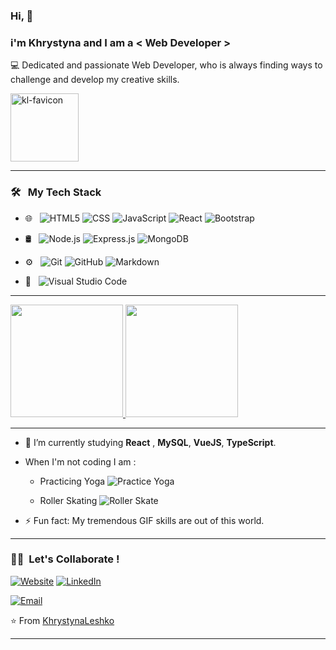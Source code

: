 ### Hi, 👋
 <h3>i'm Khrystyna
   and I am a < Web Developer > </h3>
  
💻 Dedicated and passionate Web Developer, who is always finding ways to challenge and develop my creative skills.

<img width="109" alt="kl-favicon" src="https://user-images.githubusercontent.com/61162228/131033328-d80121fa-67ae-4f8b-85f4-3fd74b6586ae.png">

- - - - 

 <h3> 🛠 &nbsp; My Tech Stack</h3>
  
  - 🌐 &nbsp;
  ![HTML5](https://img.shields.io/badge/-HTML5-333333?style=flat&logo=HTML5)
  ![CSS](https://img.shields.io/badge/-CSS-333333?style=flat&logo=CSS3&logoColor=1572B6)
  ![JavaScript](https://img.shields.io/badge/-JavaScript-333333?style=flat&logo=javascript)
  ![React](https://img.shields.io/badge/-React-333333?style=flat&logo=react)
  ![Bootstrap](https://img.shields.io/badge/-Bootstrap-333333?style=flat&logo=bootstrap&logoColor=563D7C)
  
  - 🛢 &nbsp;
  ![Node.js](https://img.shields.io/badge/-Node.js-333333?style=flat&logo=node.js)
  ![Express.js](https://img.shields.io/badge/-Express.js-333333?style=flat&logo=express.js)
  ![MongoDB](https://img.shields.io/badge/-MongoDB-333333?style=flat&logo=mongodb)
  
- ⚙️ &nbsp;
  ![Git](https://img.shields.io/badge/-Git-333333?style=flat&logo=git)
  ![GitHub](https://img.shields.io/badge/-GitHub-333333?style=flat&logo=github)
  ![Markdown](https://img.shields.io/badge/-Markdown-333333?style=flat&logo=markdown)
  
- 🔧 &nbsp;
  ![Visual Studio Code](https://img.shields.io/badge/-Visual%20Studio%20Code-333333?style=flat&logo=visual-studio-code&logoColor=007ACC)

 - - - - 
  
  <a href="https://github.com/KhrystynaLeshko">
   <img height="180em" src="https://github-readme-stats.vercel.app/api?username=KhrystynaLeshko&theme=buefy&show_icons=true" />
   <img height="180em" src="https://github-readme-stats.vercel.app/api/top-langs/?username=KhrystynaLeshko&theme=buefy&layout=compact" />
  </a>
  
 - - - -
 
  - 🌱 I’m currently studying **React** , **MySQL**, **VueJS**, **TypeScript**.
 
  - When I'm not coding I am :
    - Practicing Yoga
     ![Practice Yoga ](https://media.giphy.com/media/3o7TKPJosaxfCfnrk4/giphy.gif?cid=ecf05e47b0l8dh3znwitflrlhm69x9zdqbgxmm0hcwl6vjnr&rid=giphy.gif&ct=g)
 
    - Roller Skating 
     ![Roller Skate](https://media.giphy.com/media/Z9VjNxfI12amHUrwdO/giphy.gif?cid=ecf05e47f1mzws8d8os6i7w2on53xz5x8sd86wwvxmciny3l&rid=giphy.gif&ct=g)
 
  - ⚡  Fun fact: My tremendous GIF skills are out of this world.

 - - - - 
  
<h3> 🤝🏻 &nbsp;Let's Collaborate ! </h3>

<a href="https://kl-cool-portfolio.netlify.app/"><img alt="Website" src="https://img.shields.io/badge/Website-blue?style=flat-square&logo=google-chrome"></a>
<a href="https://www.linkedin.com/in/khrystyna-leshko"><img alt="LinkedIn" src="https://img.shields.io/badge/LinkedIn-0077B5?style=for-the-badge&logo=linkedin&logoColor=white"></a>

<a href="mailto: christinelechko@gmail.com"><img alt="Email" src="https://img.shields.io/badge/Email-christinelechko@gmail.com-blue?style=flat-square&logo=gmail"></a>
</p>

⭐️ From [KhrystynaLeshko](https://github.com/KhrystynaLeshko)

- - - - 


